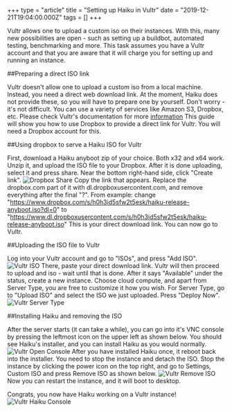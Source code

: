 +++
type = "article"
title = "Setting up Haiku in Vultr"
date = "2019-12-21T19:04:00.000Z"
tags = []
+++

Vultr allows one to upload a custom iso on their instances.
With this, many new possibilities are open - such as setting up a buildbot, automated testing, benchmarking and more.
This task assumes you have a Vultr account and that you are aware that it will charge you for setting up and running an instance. 

##Preparing a direct ISO link

Vultr doesn't allow one to upload a custom iso from a local machine. Instead, you need a direct web download link. At the moment, Haiku does not provide these, so you will have to prepare one by yourself. Don't worry - it's not difficult. You can use a variety of services like Amazon S3, Dropbox, etc. Please check Vultr's documentation for more [information]("https://www.vultr.com/docs/requirements-for-uploading-an-os-iso-to-vultr#Where_can_I_upload_my_ISO")
This guide will show you how to use Dropbox to provide a direct link for Vultr. You will need a Dropbox account for this. 

##Using dropbox to serve a Haiku ISO for Vultr

First, download a Haiku anyboot zip of your choice. Both x32 and x64 work. Unzip it, and upload the ISO file to your Dropbox. After it is done uploading, select it and press share. Near the bottom right-hand side, click "Create link".
![Dropbox Share](/files/guides/virtualizing/vultr/dropbox-share.png)
Copy the link that appears. Replace the dropbox.com part of it with dl.dropboxusercontent.com, and remove everything after the final "?".
From example: change "https://www.dropbox.com/s/h0h3id5sfw2t5esk/haiku-release-anyboot.iso?dl=0" to "https://www.dl.dropboxusercontent.com/s/h0h3id5sfw2t5esk/haiku-release-anyboot.iso"
This is your direct download link. You can now go to Vultr.

##Uploading the ISO file to Vultr

Log into your Vultr account and go to "ISOs", and press "Add ISO".
![Vultr ISO](/files/guides/virtualizing/vultr/vultr-iso.png)
There, paste your direct download link. Vultr will then proceed to upload and iso - wait until that is done.
After it says "Available" under the status, create a new instance. Choose cloud compute, and apart from Server Type, you are free to customize it how you wish.
For Server Type, go to "Upload ISO" and select the ISO we just uploaded. Press "Deploy Now".
![Vultr Server Type](/files/guides/virtualizing/vultr/vultr-server-type.png)

##Installing Haiku and removing the ISO

After the server starts (it can take a while), you can go into it's VNC console by pressing the leftmost icon on the upper left as shown below. You should see Haiku's installer, and you can install Haiku as you would normally.
![Vultr Open Console](/files/guides/virtualizing/vultr/vultr-open-console.png)
After you have installed Haiku once, it reboot back into the installer. You need to stop the instance and detach the ISO. Stop the instance by clicking the power icon on the top right, and go to Settings, Custom ISO and press Remove ISO as shown below.
![Vultr Remove ISO](files/guides/virtualizing/vultr/vultr-open-console.png)
Now you can restart the instance, and it will boot to desktop.

Congrats, you now have Haiku working on a Vultr instance!
![Vultr Haiku Console](files/guides/virtualizing/vultr/vultr-haiku-console.png)